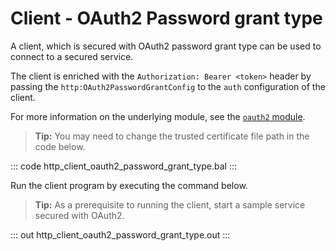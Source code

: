 # Client - OAuth2 Password grant type

A client, which is secured with OAuth2 password grant type can be used to connect to a secured service.

The client is enriched with the `Authorization: Bearer <token>` header by passing the `http:OAuth2PasswordGrantConfig` to the `auth` configuration of the client.

For more information on the underlying module, see the [`oauth2` module](https://lib.ballerina.io/ballerina/oauth2/latest/).

>**Tip:** You may need to change the trusted certificate file path in the code below.

::: code http_client_oauth2_password_grant_type.bal :::

Run the client program by executing the command below.

>**Tip:** As a prerequisite to running the client, start a sample service secured with OAuth2.

::: out http_client_oauth2_password_grant_type.out :::
